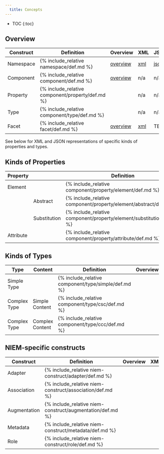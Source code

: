 ```yaml
---
  title: Concepts
---
```


- TOC
{:toc}

## Overview

| Construct | Definition | Overview | XML | JSON |
| --------- | ---------- | -------- | --- | ---- |
| Namespace | {% include_relative namespace/def.md %} | <a href="namespace/index.html">overview</a> | <a href="namespace/xml.html">xml</a> | <a href="http://niem.github.io/json/guidance/#niem-json-template">json</a> |
| Component | {% include_relative component/def.md %} | <a href="component/index.html">overview</a> | n/a | n/a |
| Property | {% include_relative component/property/def.md %} |  | n/a | n/a |
| Type | {% include_relative component/type/def.md %} |  | n/a | n/a |
| Facet | {% include_relative facet/def.md %} | <a href="./facet/index.html">overview</a> | <a href="./facet/xml.html">xml</a> | TBD |

See below for XML and JSON representations of specific kinds of properties and types.

## Kinds of Properties

| Property |     | Definition | Overview | XML | JSON |
|--------- | --- | ---------- | -------- | --- | ---- |
| Element |  | {% include_relative component/property/element/def.md %} |  |  | <a href="http://niem.github.io/json/guidance/#element-content-of-an-object-or-association-type">json</a> |
|  | Abstract | {% include_relative component/property/element/abstract/def.md %} |  |  | <a href="http://niem.github.io/json/guidance/#abstract-elements-and-substitution-groups">json</a> |
|  | Substitution | {% include_relative component/property/element/substitution/def.md %} |  |  | <a href="http://niem.github.io/json/guidance/#abstract-elements-and-substitution-groups">json</a> |
| Attribute |  | {% include_relative component/property/attribute/def.md %} |  |  | <a href="http://niem.github.io/json/guidance/#element-witd-simple-content-and-attributes">json</a> |

## Kinds of Types

| Type | Content | Definition | Overview | XML | JSON |
| ---- | ------- | ---------- | -------- | --- | ---- |
| Simple Type |  | {% include_relative component/type/simple/def.md %} |  |  | <a href="http://niem.github.io/json/guidance/#element-witd-simple-content-and-no-attributes">json</a> |
| Complex Type | Simple Content | {% include_relative component/type/csc/def.md %} |  |  | <a href="http://niem.github.io/json/guidance/#element-witd-simple-content-and-attributes">json</a> |
| Complex Type | Complex Content | {% include_relative component/type/ccc/def.md %} |  |  | <a href="http://niem.github.io/json/guidance/#element-witd-complex-content-and-attributes">json</a> |

## NIEM-specific constructs

| Construct | Definition | Overview | XML | JSON |
| --------- | ---------- | -------- | --- | ---- |
| Adapter | {% include_relative niem-construct/adapter/def.md %} |  |  | <a href="http://niem.github.io/json/guidance/#adapter-elements">json</a> |
| Association | {% include_relative niem-construct/association/def.md %} |  |  | <a href="http://niem.github.io/json/guidance/#element-content-of-an-object-or-association-type">json</a> |
| Augmentation | {% include_relative niem-construct/augmentation/def.md %} |  |  | <a href="http://niem.github.io/json/guidance/#augmentations">json</a> |
| Metadata | {% include_relative niem-construct/metadata/def.md %} |  |  | <a href="http://niem.github.io/json/guidance/#metadata">json</a> |
| Role | {% include_relative niem-construct/role/def.md %} |  |  | <a href="http://niem.github.io/json/guidance/#references-and-idref-attributes">json</a> |